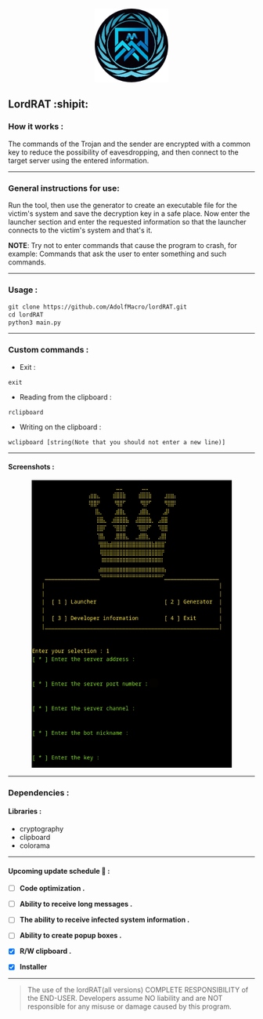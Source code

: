<p align="center">
  <img 
    width="150"
    height="150"
    src="https://github.com/AdolfMacro/AdolfMacro/blob/main/logo.png"
  >
</p>


## LordRAT :shipit:

### How it works :
The commands of the Trojan and the sender are encrypted with a common key to reduce the possibility of eavesdropping, and then connect to the target server using the entered information.


------

### General instructions for use:
Run the tool, then use the generator to create an executable file for the victim's system and save the decryption key in a safe place.
Now enter the launcher section and enter the requested information so that the launcher connects to the victim's system and that's it.

**NOTE**: Try not to enter commands that cause the program to crash, for example: Commands that ask the user to enter something and such commands.

------

### Usage :
```
git clone https://github.com/AdolfMacro/lordRAT.git
cd lordRAT
python3 main.py
```
------


### Custom commands :
- Exit :
```
exit
```


- Reading from the clipboard :

```
rclipboard
```

- Writing on the clipboard :
```
wclipboard [string(Note that you should not enter a new line)]
```


-------
#### Screenshots :

<p align="center">
  <img 
    width="409"
    height="586"
    src="https://raw.githubusercontent.com/AdolfMacro/lordRAT/main/screenshots/1.png"
  >
</p>

------

### Dependencies :
#### Libraries :
- cryptography
- clipboard
- colorama

------

#### Upcoming update schedule 🌱 :

- [ ] **Code optimization .**

- [ ] **Ability to receive long messages .**

- [ ] **The ability to receive infected system information .**

- [ ] **Ability to create popup boxes .**

- [x] **R/W clipboard .**

- [x] **Installer**
------

> The use of the lordRAT(all versions) COMPLETE RESPONSIBILITY of the END-USER. Developers assume NO liability and are NOT responsible for any misuse or damage caused by this program.
